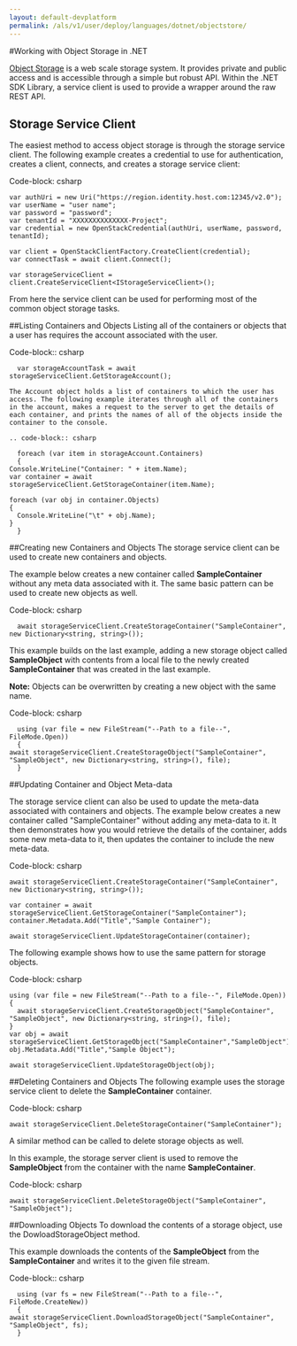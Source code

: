 ```yaml
---
layout: default-devplatform
permalink: /als/v1/user/deploy/languages/dotnet/objectstore/
---
```

<!--PUBLISHED-->
#Working with Object Storage in .NET

[Object Storage](http://docs.hpcloud.com/object-storage) is a web scale storage system.
It provides private and public access and is accessible through a simple but robust API. Within
the .NET SDK Library, a service client is used to provide a wrapper around the raw REST API.

Storage Service Client
-----------------------
The easiest method to access object storage is through the storage service client. The following example creates a credential to use for authentication, creates a client, connects, and creates a storage service client:

Code-block: csharp

    var authUri = new Uri("https://region.identity.host.com:12345/v2.0");
    var userName = "user name";
    var password = "password";
    var tenantId = "XXXXXXXXXXXXXX-Project";
    var credential = new OpenStackCredential(authUri, userName, password, tenantId);
            
    var client = OpenStackClientFactory.CreateClient(credential);
    var connectTask = await client.Connect();
            
    var storageServiceClient = client.CreateServiceClient<IStorageServiceClient>();

From here the service client can be used for performing most of the common object storage tasks.

##Listing Containers and Objects
Listing all of the containers or objects that a user has requires the account associated with the user.

Code-block:: csharp

      var storageAccountTask = await storageServiceClient.GetStorageAccount();
    
    The Account object holds a list of containers to which the user has access. The following example iterates through all of the containers in the account, makes a request to the server to get the details of each container, and prints the names of all of the objects inside the container to the console.
    
    .. code-block:: csharp
    
      foreach (var item in storageAccount.Containers)
      {
    Console.WriteLine("Container: " + item.Name);
    var container = await storageServiceClient.GetStorageContainer(item.Name);

    foreach (var obj in container.Objects)
    {
      Console.WriteLine("\t" + obj.Name);
    }
      }

##Creating new Containers and Objects
The storage service client can be used to create new containers and objects. 

The example below creates a new container called **SampleContainer** without any meta data associated with it. The same basic pattern can be used to create new objects as well.

Code-block: csharp

      await storageServiceClient.CreateStorageContainer("SampleContainer", new Dictionary<string, string>());
    
    
This example builds on the last example, adding a new storage object called **SampleObject** with contents from a local file to the newly created **SampleContainer** that was created in the last example.

**Note:** Objects can be overwritten by creating a new object with the same name.

Code-block: csharp
    
      using (var file = new FileStream("--Path to a file--", FileMode.Open))
      {
    await storageServiceClient.CreateStorageObject("SampleContainer", "SampleObject", new Dictionary<string, string>(), file);
      }

##Updating Container and Object Meta-data

The storage service client can also be used to update the meta-data associated with containers and objects. The example below creates a new container called "SampleContainer" without adding any meta-data to it. It then demonstrates how you would retrieve the details of the container, adds some new meta-data to it, then updates the container to include the new meta-data.

Code-block: csharp

    await storageServiceClient.CreateStorageContainer("SampleContainer", new Dictionary<string, string>());
    
    var container = await storageServiceClient.GetStorageContainer("SampleContainer");
    container.Metadata.Add("Title","Sample Container");
    
    await storageServiceClient.UpdateStorageContainer(container);

The following example shows how to use the same pattern for storage objects.

Code-block: csharp

    using (var file = new FileStream("--Path to a file--", FileMode.Open))
    {
      await storageServiceClient.CreateStorageObject("SampleContainer", "SampleObject", new Dictionary<string, string>(), file);
    }
    var obj = await storageServiceClient.GetStorageObject("SampleContainer","SampleObject");
    obj.Metadata.Add("Title","Sample Object");
    
    await storageServiceClient.UpdateStorageObject(obj);

##Deleting Containers and Objects
The following example uses the storage service client to delete the **SampleContainer** container.

Code-block: csharp
    
    await storageServiceClient.DeleteStorageContainer("SampleContainer");

A similar method can be called to delete storage objects as well.

In this example, the storage server client is used to remove the **SampleObject** from the container with the name **SampleContainer**.

Code-block: csharp
    
    await storageServiceClient.DeleteStorageObject("SampleContainer", "SampleObject");

##Downloading Objects
To download the contents of a storage object, use the DowloadStorageObject method. 

This example downloads the contents of the **SampleObject** from the **SampleContainer** and writes it to the given file stream.

Code-block:: csharp
    
      using (var fs = new FileStream("--Path to a file--", FileMode.CreateNew))
      {
    await storageServiceClient.DownloadStorageObject("SampleContainer", "SampleObject", fs);
      }


